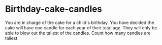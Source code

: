 # Birthday-cake-candles
You are in charge of the cake for a child's birthday. You have decided the cake will have one candle for each year of their total age. They will only be able to blow out the tallest of the candles. Count how many candles are tallest.
